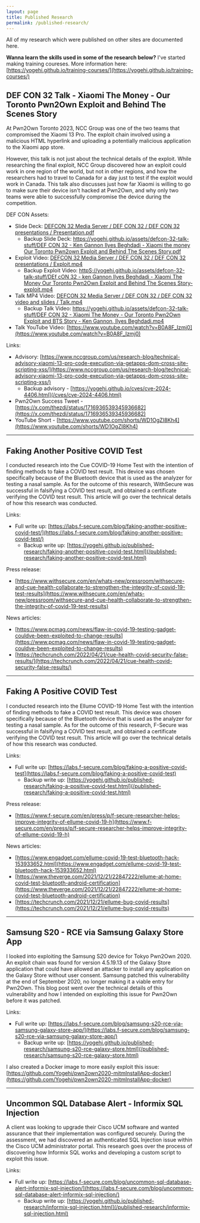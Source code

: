 ```yaml
---
layout: page
title: Published Research
permalink: /published-research/
---
```


All of my research which were published on other sites are documented here.

**Wanna learn the skills used in some of the research below?** I've started making training coureses. More information here: [https://yogehi.github.io/training-courses/](https://yogehi.github.io/training-courses/)

## DEF CON 32 Talk - Xiaomi The Money - Our Toronto Pwn2Own Exploit and Behind The Scenes Story

At Pwn2Own Toronto 2023, NCC Group was one of the two teams that compromised the Xiaomi 13 Pro. The exploit chain involved using a malicious HTML hyperlink and uploading a potentially malicious application to the Xiaomi app store.

However, this talk is not just about the technical details of the exploit. While researching the final exploit, NCC Group discovered how an exploit could work in one region of the world, but not in other regions, and how the researchers had to travel to Canada for a day just to test if the exploit would work in Canada. This talk also discusses just how far Xiaomi is willing to go to make sure their device isn't hacked at Pwn2Own, and why only two teams were able to successfully compromise the device during the competition.

DEF CON Assets:

* Slide Deck: [DEFCON 32 Media Server / DEF CON 32 / DEF CON 32 presentations / Presentation.pdf](https://media.defcon.org/DEF%20CON%2032/DEF%20CON%2032%20presentations/DEF%20CON%2032%20-%20Ken%20Gannon%20Ilyes%20Beghdadi%20-%20Xiaomi%20The%20Money%20Our%20Toronto%20Pwn2Own%20Exploit%20and%20Behind%20The%20Scenes%20Story.pdf)
    * Backup Slide Deck: [https://yogehi.github.io/assets/defcon-32-talk-stuff/DEF CON 32 - Ken Gannon Ilyes Beghdadi - Xiaomi the money Our Toronto Pwn2own Exploit and Behind The Scenes Story.pdf](/assets/defcon-32-talk-stuff/DEF%20CON%2032%20-%20Ken%20Gannon%20Ilyes%20Beghdadi%20-%20Xiaomi%20The%20Money%20Our%20Toronto%20Pwn2Own%20Exploit%20and%20Behind%20The%20Scenes%20Story.pdf)
* Exploit Video: [DEFCON 32 Media Server / DEF CON 32 / DEF CON 32 presentations / Exploit.mp4](https://media.defcon.org/DEF%20CON%2032/DEF%20CON%2032%20presentations/DEF%20CON%2032%20-%20Ken%20Gannon%20Ilyes%20Beghdadi%20-%20Xiaomi%20The%20Money%20Our%20Toronto%20Pwn2Own%20Exploit%20and%20Behind%20The%20Scenes%20Story-exploit.mp4)
    * Backup Exploit Video: [httpS;//yogehi.github.io/assets/defcon-32-talk-stuff/DEf cON 32 - ken Gannon Ilyes Beghdadi - Xiaomi The Money Our Toronto Pwn2Own Exploit and Behind The Scenes Story-exploit.mp4](/assets/defcon-32-talk-stuff/DEF%20CON%2032%20-%20Ken%20Gannon%20Ilyes%20Beghdadi%20-%20Xiaomi%20The%20Money%20Our%20Toronto%20Pwn2Own%20Exploit%20and%20Behind%20The%20Scenes%20Story-exploit.mp4)
* Talk MP4 Video: [DEFCON 32 Media Server / DEF CON 32 / DEF CON 32 video and slides / Talk.mp4](https://media.defcon.org/DEF%20CON%2032/DEF%20CON%2032%20video%20and%20slides/DEF%20CON%2032%20-%20Xiaomi%20The%20Money%20-%20Our%20Toronto%20Pwn2Own%20Exploit%20and%20BTS%20Story%20-%20Ken%20Gannon%2C%20Ilyes%20Beghdadi.mp4)
    * Backup Talk Video: [https://yogehi.github.io/assets/defcon-32-talk-stuff/DEF CON 32 - Xiaomi The Money - Our Toronto Pwn2Own Exploit and BTS Story - Ken Gannon, Ilyes Beghdadi.mp4](/assets/defcon-32-talk-stuff/DEF%20CON%2032%20-%20Xiaomi%20The%20Money%20-%20Our%20Toronto%20Pwn2Own%20Exploit%20and%20BTS%20Story%20-%20Ken%20Gannon,%20Ilyes%20Beghdadi.mp4)
* Talk YouTube Video: [https://www.youtube.com/watch?v=B0A8F_Izmj0](https://www.youtube.com/watch?v=B0A8F_Izmj0)

Links: 

* Advisory: [https://www.nccgroup.com/us/research-blog/technical-advisory-xiaomi-13-pro-code-execution-via-getapps-dom-cross-site-scripting-xss/](https://www.nccgroup.com/us/research-blog/technical-advisory-xiaomi-13-pro-code-execution-via-getapps-dom-cross-site-scripting-xss/)
    * Backup advisory - [https://yogehi.github.io/cves/cve-2024-4406.html](/cves/cve-2024-4406.html)
* Pwn2Own Success Tweet - [https://x.com/thezdi/status/1716936539345936682](https://x.com/thezdi/status/1716936539345936682)
* YouTube Short - [https://www.youtube.com/shorts/WD1OgZI8Kh4](https://www.youtube.com/shorts/WD1OgZI8Kh4)

--------------------------------------------------------

## Faking Another Positive COVID Test

I conducted research into the Cue COVID-19 Home Test with the intention of finding methods to fake a COVID test result. This device was chosen specifically because of the Bluetooth device that is used as the analyzer for testing a nasal sample. As for the outcome of this research, WithSecure was successful in falsifying a COVID test result, and obtained a certificate verifying the COVID test result. This article will go over the technical details of how this research was conducted.

Links:

* Full write up: [https://labs.f-secure.com/blog/faking-another-positive-covid-test/](https://labs.f-secure.com/blog/faking-another-positive-covid-test/)
    * Backup write up: [https://yogehi.github.io/published-research/faking-another-positive-covid-test.html](/published-research/faking-another-positive-covid-test.html)

Press release:

* [https://www.withsecure.com/en/whats-new/pressroom/withsecure-and-cue-health-collaborate-to-strengthen-the-integrity-of-covid-19-test-results](https://www.withsecure.com/en/whats-new/pressroom/withsecure-and-cue-health-collaborate-to-strengthen-the-integrity-of-covid-19-test-results)

News articles:

* [https://www.pcmag.com/news/flaw-in-covid-19-testing-gadget-couldve-been-exploited-to-change-results](https://www.pcmag.com/news/flaw-in-covid-19-testing-gadget-couldve-been-exploited-to-change-results)
* [https://techcrunch.com/2022/04/21/cue-health-covid-security-false-results/](https://techcrunch.com/2022/04/21/cue-health-covid-security-false-results/)

--------------------------------------------------------

## Faking A Positive COVID Test

I conducted research into the Ellume COVID-19 Home Test with the intention of finding methods to fake a COVID test result. This device was chosen specifically because of the Bluetooth device that is used as the analyzer for testing a nasal sample. As for the outcome of this research, F-Secure was successful in falsifying a COVID test result, and obtained a certificate verifying the COVID test result. This article will go over the technical details of how this research was conducted.

Links:

* Full write up: [https://labs.f-secure.com/blog/faking-a-positive-covid-test](https://labs.f-secure.com/blog/faking-a-positive-covid-test)
    * Backup write up: [https://yogehi.github.io/published-research/faking-a-positive-covid-test.html](/published-research/faking-a-positive-covid-test.html)

Press release:

* [https://www.f-secure.com/en/press/p/f-secure-researcher-helps-improve-integrity-of-ellume-covid-19-h](https://www.f-secure.com/en/press/p/f-secure-researcher-helps-improve-integrity-of-ellume-covid-19-h)

News articles:

* [https://www.engadget.com/ellume-covid-19-test-bluetooth-hack-153933652.html](https://www.engadget.com/ellume-covid-19-test-bluetooth-hack-153933652.html)
* [https://www.theverge.com/2021/12/21/22847222/ellume-at-home-covid-test-bluetooth-android-certification](https://www.theverge.com/2021/12/21/22847222/ellume-at-home-covid-test-bluetooth-android-certification)
* [https://techcrunch.com/2021/12/21/ellume-bug-covid-results](https://techcrunch.com/2021/12/21/ellume-bug-covid-results)

--------------------------------------------------------

## Samsung S20 - RCE via Samsung Galaxy Store App

I looked into exploiting the Samsung S20 device for Tokyo Pwn2Own 2020. An exploit chain was found for version 4.5.19.13 of the Galaxy Store application that could have allowed an attacker to install any application on the Galaxy Store without user consent. Samsung patched this vulnerability at the end of September 2020, no longer making it a viable entry for Pwn2Own. This blog post went over the technical details of this vulnerability and how I intended on exploiting this issue for Pwn2Own before it was patched. 

Links:

* Full write up: [https://labs.f-secure.com/blog/samsung-s20-rce-via-samsung-galaxy-store-app/](https://labs.f-secure.com/blog/samsung-s20-rce-via-samsung-galaxy-store-app/)
    * Backup write up: [https://yogehi.github.io/published-research/samsung-s20-rce-galaxy-store.html](/published-research/samsung-s20-rce-galaxy-store.html)

I also created a Docker image to more easily exploit this issue: [https://github.com/Yogehi/pwn2own2020-mitmInstallApp-docker](https://github.com/Yogehi/pwn2own2020-mitmInstallApp-docker)

--------------------------------------------------------

## Uncommon SQL Database Alert - Informix SQL Injection

A client was looking to upgrade their Cisco UCM software and wanted assurance that their implementation was configured securely. During the assessment, we had discovered an authenticated SQL Injection issue within the Cisco UCM administrator portal. This research goes over the process of discovering how Informix SQL works and developing a custom script to exploit this issue.

Links: 

* Full write up: [https://labs.f-secure.com/blog/uncommon-sql-database-alert-informix-sql-injection/](https://labs.f-secure.com/blog/uncommon-sql-database-alert-informix-sql-injection/)
    * Backup write up: [https://yogehi.github.io/published-research/informix-sql-injection.html](/published-research/informix-sql-injection.html)
